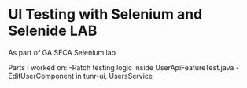 # UI Testing with Selenium and Selenide LAB

As part of GA SECA Selenium lab

Parts I worked on: 
-Patch testing logic inside UserApiFeatureTest.java
-EditUserComponent in tunr-ui, UsersService 

